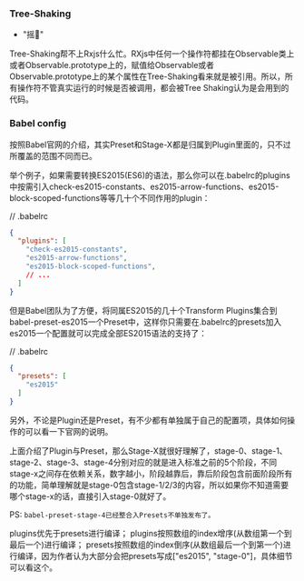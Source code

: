 ### Tree-Shaking
- "摇🌲"

Tree-Shaking帮不上Rxjs什么忙。RXjs中任何一个操作符都挂在Observable类上或者Observable.prototype上的，赋值给Observable或者Observable.prototype上的某个属性在Tree-Shaking看来就是被引用。所以，所有操作符不管真实运行的时候是否被调用，都会被Tree Shaking认为是会用到的代码。


### Babel config
按照Babel官网的介绍，其实Preset和Stage-X都是归属到Plugin里面的，只不过所覆盖的范围不同而已。

举个例子，如果需要转换ES2015(ES6)的语法，那么你可以在.babelrc的plugins中按需引入check-es2015-constants、es2015-arrow-functions、es2015-block-scoped-functions等等几十个不同作用的plugin：

// .babelrc
```json
{
  "plugins": [
    "check-es2015-constants",
    "es2015-arrow-functions",
    "es2015-block-scoped-functions",
    // ...
  ]
}
```
但是Babel团队为了方便，将同属ES2015的几十个Transform Plugins集合到babel-preset-es2015一个Preset中，这样你只需要在.babelrc的presets加入es2015一个配置就可以完成全部ES2015语法的支持了：

// .babelrc
```json
{
  "presets": [
    "es2015"
  ]
}
```
另外，不论是Plugin还是Preset，有不少都有单独属于自己的配置项，具体如何操作的可以看一下官网的说明。

上面介绍了Plugin与Preset，那么Stage-X就很好理解了，stage-0、stage-1、stage-2、stage-3、stage-4分别对应的就是进入标准之前的5个阶段，不同stage-x之间存在依赖关系，数字越小，阶段越靠后，靠后阶段包含前面阶段所有的功能，简单理解就是stage-0包含stage-1/2/3的内容，所以如果你不知道需要哪个stage-x的话，直接引入stage-0就好了。

PS: `babel-preset-stage-4已经整合入Presets不单独发布了。`


plugins优先于presets进行编译；
plugins按照数组的index增序(从数组第一个到最后一个)进行编译；
presets按照数组的index倒序(从数组最后一个到第一个)进行编译，因为作者认为大部分会把presets写成["es2015", "stage-0"]，具体细节可以看这个。